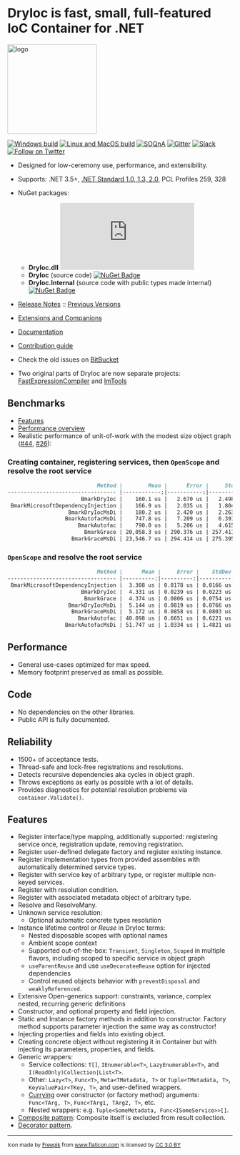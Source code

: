 DryIoc is fast, small, full-featured IoC Container for .NET
===========================================================

<img src="./logo/logo.svg" alt="logo" width="200px"/>

[![Windows build](https://ci.appveyor.com/api/projects/status/8eypvhn6ae70vk09?svg=true)](https://ci.appveyor.com/project/MaksimVolkau/dryioc-qt8fa)
[![Linux and MacOS build](https://travis-ci.org/dadhi/ImTools.svg?branch=master)](https://travis-ci.org/dadhi/ImTools)
[![SOQnA](https://img.shields.io/badge/StackOverflow-QnA-green.svg)](http://stackoverflow.com/questions/tagged/dryioc)
[![Gitter](https://img.shields.io/gitter/room/nwjs/nw.js.svg)](https://gitter.im/dadhi/DryIoc)
[![Slack](https://img.shields.io/badge/Slack-Chat-blue.svg)](https://dryioc.slack.com)
[![Follow on Twitter](https://img.shields.io/twitter/follow/dryioc.svg?style=social&label=Follow)](http://twitter.com/intent/user?screen_name=DryIoc)

[Autofac]: https://code.google.com/p/autofac/
[MEF]: http://mef.codeplex.com/
[DryIoc.dll]: https://www.nuget.org/packages/DryIoc.dll/
[DryIoc]: https://www.nuget.org/packages/DryIoc/
[DryIoc.Internal]: https://www.nuget.org/packages/DryIoc.Internal/
[DryIoc.MefAttributedModel]: https://www.nuget.org/packages/DryIoc.MefAttributedModel/

[DryIoc.MefAttributedModel.dll]: https://www.nuget.org/packages/DryIoc.MefAttributedModel.dll/
[WikiHome]: https://bitbucket.org/dadhi/dryioc/wiki/Home
[MefAttributedModel]: https://bitbucket.org/dadhi/dryioc/wiki/MefAttributedModel
[PCL]: http://msdn.microsoft.com/en-us/library/gg597391(v=vs.110).aspx

- Designed for low-ceremony use, performance, and extensibility.
- Supports: .NET 3.5+, [.NET Standard 1.0, 1.3, 2.0](https://github.com/dotnet/corefx/blob/master/Documentation/architecture/net-platform-standard.md), PCL Profiles 259, 328
- NuGet packages:
 
    - __DryIoc.dll__ [![NuGet Badge](https://buildstats.info/nuget/DryIoc.dll)](https://www.nuget.org/packages/DryIoc.dll)
    - __DryIoc__ (source code) [![NuGet Badge](https://buildstats.info/nuget/DryIoc)](https://www.nuget.org/packages/DryIoc)
    - __DryIoc.Internal__ (source code with public types made internal) [![NuGet Badge](https://buildstats.info/nuget/DryIoc.Internal)](https://www.nuget.org/packages/DryIoc.Internal)

- [Release Notes](https://github.com/dadhi/DryIoc/releases/tag/v4.0.5) :: [Previous Versions](https://bitbucket.org/dadhi/dryioc/wiki/VersionHistory)
- [Extensions and Companions](Extensions.md)
- [Documentation][WikiHome]
- [Contribution guide](CONTRIBUTING.md)
- Check the old issues on [BitBucket](https://bitbucket.org/dadhi/dryioc)
- Two original parts of DryIoc are now separate projects: [FastExpressionCompiler](https://github.com/dadhi/FastExpressionCompiler) and [ImTools](https://github.com/dadhi/ImTools)

## Benchmarks

* [Features](http://featuretests.apphb.com/DependencyInjection.html)
* [Performance overview](http://www.palmmedia.de/blog/2011/8/30/ioc-container-benchmark-performance-comparison)
* Realistic performance of unit-of-work with the modest size object graph ([#44](https://github.com/dadhi/DryIoc/issues/44#issuecomment-466440634), [#26](https://github.com/dadhi/DryIoc/issues/26#issuecomment-466460255)):

### Creating container, registering services, then `OpenScope` and resolve the root service

```md
                            Method |        Mean |      Error |     StdDev |  Ratio | RatioSD | Gen 0/1k Op | Gen 1/1k Op | Gen 2/1k Op | Allocated Memory/Op |
---------------------------------- |------------:|-----------:|-----------:|-------:|--------:|------------:|------------:|------------:|--------------------:|
                       BmarkDryIoc |    160.1 us |   2.670 us |   2.498 us |   0.96 |    0.02 |     30.2734 |      0.4883 |           - |           140.03 KB |
 BmarkMicrosoftDependencyInjection |    166.9 us |   2.035 us |   1.804 us |   1.00 |    0.00 |     13.6719 |      0.2441 |           - |            58.66 KB |
                   BmarkDryIocMsDi |    180.2 us |   2.420 us |   2.263 us |   1.08 |    0.02 |     32.4707 |      0.2441 |           - |           150.03 KB |
                  BmarkAutofacMsDi |    747.8 us |   7.209 us |   6.391 us |   4.48 |    0.07 |    105.4688 |      7.8125 |           - |            487.8 KB |
                      BmarkAutofac |    790.0 us |   5.206 us |   4.615 us |   4.74 |    0.06 |    101.5625 |      6.8359 |           - |           470.32 KB |
                        BmarkGrace | 20,058.3 us | 290.376 us | 257.411 us | 120.22 |    1.59 |    156.2500 |     62.5000 |           - |           755.11 KB |
                    BmarkGraceMsDi | 23,546.7 us | 294.414 us | 275.395 us | 141.02 |    2.04 |    187.5000 |     93.7500 |     31.2500 |           926.86 KB |
```

### `OpenScope` and resolve the root service

```md
                            Method |      Mean |     Error |    StdDev | Ratio | RatioSD | Gen 0/1k Op | Gen 1/1k Op | Gen 2/1k Op | Allocated Memory/Op |
---------------------------------- |----------:|----------:|----------:|------:|--------:|------------:|------------:|------------:|--------------------:|
 BmarkMicrosoftDependencyInjection |  3.308 us | 0.0178 us | 0.0166 us |  1.00 |    0.00 |      0.8354 |           - |           - |             3.87 KB |
                       BmarkDryIoc |  4.331 us | 0.0239 us | 0.0223 us |  1.31 |    0.01 |      1.9531 |           - |           - |             9.02 KB |
                        BmarkGrace |  4.374 us | 0.0806 us | 0.0754 us |  1.32 |    0.03 |      1.9684 |           - |           - |              9.1 KB |
                   BmarkDryIocMsDi |  5.144 us | 0.0819 us | 0.0766 us |  1.56 |    0.03 |      2.1439 |           - |           - |             9.91 KB |
                    BmarkGraceMsDi |  5.172 us | 0.0858 us | 0.0803 us |  1.56 |    0.03 |      2.1133 |           - |           - |             9.74 KB |
                      BmarkAutofac | 40.098 us | 0.6651 us | 0.6221 us | 12.12 |    0.17 |      9.8267 |           - |           - |            45.37 KB |
                  BmarkAutofacMsDi | 51.747 us | 1.0334 us | 1.4821 us | 15.47 |    0.52 |     12.6953 |           - |           - |            58.53 KB |
```

## Performance

* General use-cases optimized for max speed.
* Memory footprint preserved as small as possible.


## Code

* No dependencies on the other libraries.
* Public API is fully documented.


## Reliability

* 1500+ of acceptance tests.
* Thread-safe and lock-free registrations and resolutions. 
* Detects recursive dependencies aka cycles in object graph.
* Throws exceptions as early as possible with a lot of details.
* Provides diagnostics for potential resolution problems via `container.Validate()`.


## Features

* Register interface/type mapping, additionally supported: registering service once, registration update, removing registration. 
* Register user-defined delegate factory and register existing instance.
* Register implementation types from provided assemblies with automatically determined service types.
* Register with service key of arbitrary type, or register multiple non-keyed services.
* Register with resolution condition.
* Register with associated metadata object of arbitrary type.
* Resolve and ResolveMany. 
* Unknown service resolution:
    * Optional automatic concrete types resolution
* Instance lifetime control or *Reuse* in DryIoc terms:
    * Nested disposable scopes with optional names 
    * Ambient scope context
    * Supported out-of-the-box: `Transient`, `Singleton`, `Scoped` in multiple flavors, including scoped to specific service in object graph
    * `useParentReuse` and use `useDecorateeReuse` option for injected dependencies
    * Control reused objects behavior with `preventDisposal` and `weaklyReferenced`.
* Extensive Open-generics support: constraints, variance, complex nested, recurring generic definitions
* Constructor, and optional property and field injection.
* Static and Instance factory methods in addition to constructor. Factory method supports parameter injection the same way as constructor!
* Injecting properties and fields into existing object.
* Creating concrete object without registering it in Container but with injecting its parameters, properties, and fields.
* Generic wrappers:
    * Service collections: `T[]`, `IEnumerable<T>`, `LazyEnumerable<T>`, and  `I(ReadOnly)Collection|List<T>`.
    * Other: `Lazy<T>`, `Func<T>`, `Meta<TMetadata, T>` or `Tuple<TMetadata, T>`, `KeyValuePair<TKey, T>`, and user-defined wrappers.
    * [Currying](http://en.wikipedia.org/wiki/Currying) over constructor (or factory method) arguments: `Func<TArg, T>`, `Func<TArg1, TArg2, T>`, etc.
    * Nested wrappers: e.g. `Tuple<SomeMetadata, Func<ISomeService>>[]`.
* [Composite pattern](https://bitbucket.org/dadhi/dryioc/wiki/Wrappers#markdown-header-composite-pattern-support): Composite itself is excluded from result collection.
* [Decorator pattern](https://bitbucket.org/dadhi/dryioc/wiki/Decorators).


---
<small>Icon made by <a href="http://www.freepik.com" title="Freepik">Freepik</a> from <a href="https://www.flaticon.com/" title="Flaticon">www.flaticon.com</a> is licensed by <a href="http://creativecommons.org/licenses/by/3.0/" title="Creative Commons BY 3.0" target="_blank">CC 3.0 BY</a></small>
